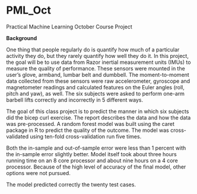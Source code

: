 # PML_Oct
Practical Machine Learning October Course Project

**Background**

One thing that people regularly do is quantify how much of a particular activity they do, but they rarely quantify how well they do it. In this project, the goal will be to use data from Razor inertial measurement units (IMUs) to measure the quality of performance.  These sensors were mounted in the user’s glove, armband, lumbar belt and dumbbell. The moment-to-moment data collected from these sensors were raw accelerometer, gyroscope and magnetometer readings and calculated features on the Euler angles (roll, pitch and yaw), as well. The six subjects were asked to perform one-arm barbell lifts correctly and incorrectly in 5 different ways. 

The goal of this class project is to predict the manner in which six subjects did the bicep curl exercise. The report describes the data and how the data was pre-processed.  A random forest model was built using the caret package in R to predict the quality of the outcome.  The model was cross-validated using ten-fold cross-validation run five times.  

Both the in-sample and out-of-sample error were less than 1 percent with the in-sample error slightly better.  Model itself took about three hours running time on an 8 core processor and about nine hours on a 4 core processor. Because of the high level of accuracy of the final model, other options were not pursued. 

The model predicted correctly the twenty test cases.


